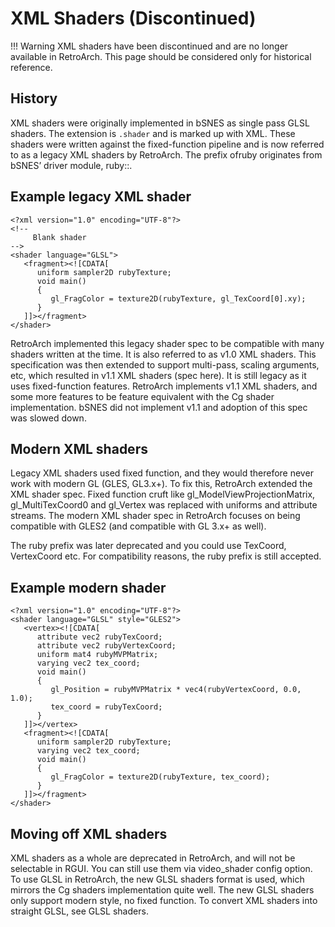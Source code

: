 # XML Shaders (Discontinued)

!!! Warning
    XML shaders have been discontinued and are no longer available in RetroArch. This page should be considered only for historical reference.

## History

XML shaders were originally implemented in bSNES as single pass GLSL shaders. The extension is `.shader` and is marked up with XML. These shaders were written against the fixed-function pipeline and is now referred to as a legacy XML shaders by RetroArch. The prefix ofruby originates from bSNES’ driver module, ruby::.

## Example legacy XML shader

```
<?xml version="1.0" encoding="UTF-8"?>
<!--
     Blank shader
-->
<shader language="GLSL">
   <fragment><![CDATA[
      uniform sampler2D rubyTexture;
      void main()
      {
         gl_FragColor = texture2D(rubyTexture, gl_TexCoord[0].xy);
      }
   ]]></fragment>
</shader>
```

RetroArch implemented this legacy shader spec to be compatible with many shaders written at the time. It is also referred to as v1.0 XML shaders. This specification was then extended to support multi-pass, scaling arguments, etc, which resulted in v1.1 XML shaders (spec here). It is still legacy as it uses fixed-function features. RetroArch implements v1.1 XML shaders, and some more features to be feature equivalent with the Cg shader implementation. bSNES did not implement v1.1 and adoption of this spec was slowed down.

## Modern XML shaders

Legacy XML shaders used fixed function, and they would therefore never work with modern GL (GLES, GL3.x+). To fix this, RetroArch extended the XML shader spec. Fixed function cruft like gl_ModelViewProjectionMatrix, gl_MultiTexCoord0 and gl_Vertex was replaced with uniforms and attribute streams. The modern XML shader spec in RetroArch focuses on being compatible with GLES2 (and compatible with GL 3.x+ as well).

The ruby prefix was later deprecated and you could use TexCoord, VertexCoord etc. For compatibility reasons, the ruby prefix is still accepted.

## Example modern shader

```
<?xml version="1.0" encoding="UTF-8"?>
<shader language="GLSL" style="GLES2">
   <vertex><![CDATA[
      attribute vec2 rubyTexCoord;
      attribute vec2 rubyVertexCoord;
      uniform mat4 rubyMVPMatrix;
      varying vec2 tex_coord;
      void main()
      {
         gl_Position = rubyMVPMatrix * vec4(rubyVertexCoord, 0.0, 1.0);
         tex_coord = rubyTexCoord;
      }
   ]]></vertex>
   <fragment><![CDATA[
      uniform sampler2D rubyTexture;
      varying vec2 tex_coord;
      void main()
      {
         gl_FragColor = texture2D(rubyTexture, tex_coord);
      }
   ]]></fragment>
</shader>
```

## Moving off XML shaders

XML shaders as a whole are deprecated in RetroArch, and will not be selectable in RGUI. You can still use them via video_shader config option. To use GLSL in RetroArch, the new GLSL shaders format is used, which mirrors the Cg shaders implementation quite well. The new GLSL shaders only support modern style, no fixed function. To convert XML shaders into straight GLSL, see GLSL shaders.
